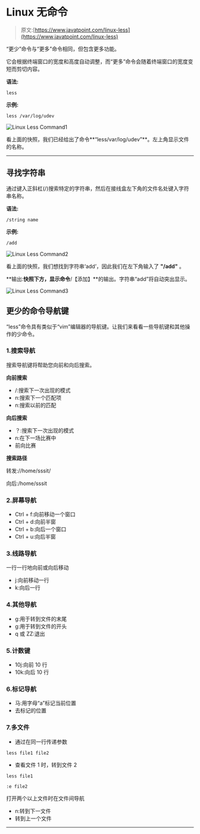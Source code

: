 # Linux 无命令

> 原文:[https://www.javatpoint.com/linux-less](https://www.javatpoint.com/linux-less)

“更少”命令与“更多”命令相同，但包含更多功能。

它会根据终端窗口的宽度和高度自动调整，而“更多”命令会随着终端窗口的宽度变短而剪切内容。

**语法:**

```
less 
```

**示例:**

```
less /var/log/udev

```

![Linux Less Command1](../Images/958137f5a0175e12b855815d35797737.png)

看上面的快照，我们已经给出了命令**“less/var/log/udev”**。左上角显示文件的名称。

* * *

## 寻找字符串

通过键入正斜杠(/)搜索特定的字符串，然后在接线盒左下角的文件名处键入字符串名称。

**语法:**

```
/string name

```

**示例:**

```
/add

```

![Linux Less Command2](../Images/1a0aaae80347bd11c1f447d87c2ce33b.png)

看上面的快照，我们想找到字符串‘add’，因此我们在左下角输入了 **"/add"** 。

**输出:**快照下方，显示命令**/【添加】**的输出。字符串“add”将自动突出显示。

![Linux Less Command3](../Images/9d983baa3ecae480771fa8c3137957c5.png)

## 更少的命令导航键

“less”命令具有类似于“vim”编辑器的导航键。让我们来看看一些导航键和其他操作的少命令。

### 1.搜索导航

搜索导航键将帮助您向前和向后搜索。

**向前搜索**

*   /:搜索下一次出现的模式
*   n:搜索下一个匹配项
*   n:搜索以前的匹配

**向后搜索**

*   ？:搜索下一次出现的模式
*   n:在下一场比赛中
*   前向比赛

**搜索路径**

转发:/\/home\/sssit\/

向后:/home/sssit

### 2.屏幕导航

*   Ctrl + f:向前移动一个窗口
*   Ctrl + d:向前半窗
*   Ctrl + b:向后一个窗口
*   Ctrl + u:向后半窗

### 3.线路导航

一行一行地向前或向后移动

*   j:向前移动一行
*   k:向后一行

### 4.其他导航

*   g:用于转到文件的末尾
*   g:用于转到文件的开头
*   q 或 ZZ:退出

### 5.计数键

*   10j:向前 10 行
*   10k:向后 10 行

### 6.标记导航

*   马:用字母“a”标记当前位置
*   去标记的位置

### 7.多文件

*   通过在同一行传递参数

```
less file1 file2

```

*   查看文件 1 时，转到文件 2

```
less file1

:e file2

```

打开两个以上文件时在文件间导航

*   n:转到下一文件
*   转到上一个文件

* * *